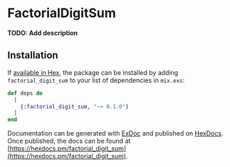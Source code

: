 # FactorialDigitSum

**TODO: Add description**

## Installation

If [available in Hex](https://hex.pm/docs/publish), the package can be installed
by adding `factorial_digit_sum` to your list of dependencies in `mix.exs`:

```elixir
def deps do
  [
    {:factorial_digit_sum, "~> 0.1.0"}
  ]
end
```

Documentation can be generated with [ExDoc](https://github.com/elixir-lang/ex_doc)
and published on [HexDocs](https://hexdocs.pm). Once published, the docs can
be found at [https://hexdocs.pm/factorial_digit_sum](https://hexdocs.pm/factorial_digit_sum).


